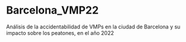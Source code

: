 # Barcelona_VMP22
Análisis de la accidentabilidad de VMPs en la ciudad de Barcelona y su impacto sobre los peatones, en el año 2022

